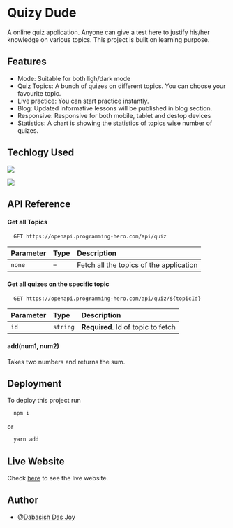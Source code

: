 # Quizy Dude

A online quiz application. Anyone can give a test here to justify his/her knowledge on various topics. This project is built on learning purpose.

## Features

- Mode: Suitable for both ligh/dark mode
- Quiz Topics: A bunch of quizes on different topics. You can choose your favourite topic.
- Live practice: You can start practice instantly.
- Blog: Updated informative lessons will be published in blog section.
- Responsive: Responsive for both mobile, tablet and destop devices
- Statistics: A chart is showing the statistics of topics wise number of quizes.

## Techlogy Used

![](https://img.shields.io/badge/Style-TailwindCSS-informational?style=flat&logo=Tailwindcss&color=00C7B7)

![](https://img.shields.io/badge/Code-React-informational?style=flat&logo=react&color=1e1bc6)

## API Reference

#### Get all Topics

```http
  GET https://openapi.programming-hero.com/api/quiz
```

| Parameter | Type | Description                             |
| :-------- | :--- | :-------------------------------------- |
| `none`    | `=`  | Fetch all the topics of the application |

#### Get all quizes on the specific topic

```http
  GET https://openapi.programming-hero.com/api/quiz/${topicId}
```

| Parameter | Type     | Description                        |
| :-------- | :------- | :--------------------------------- |
| `id`      | `string` | **Required**. Id of topic to fetch |

#### add(num1, num2)

Takes two numbers and returns the sum.

## Deployment

To deploy this project run

```bash
  npm i
```

or

```bash
  yarn add
```

## Live Website

Check [here](https://quizy-dude-041de2.netlify.app/) to see the live website.

## Author

- [@Dabasish Das Joy](https://github.com/DabasishDasJoy)
